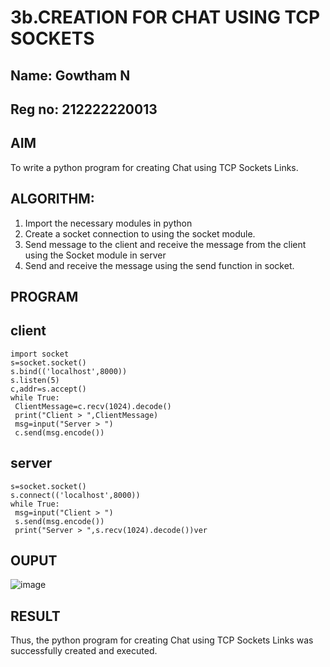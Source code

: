 # 3b.CREATION FOR CHAT USING TCP SOCKETS
## Name: Gowtham N
## Reg no: 212222220013
## AIM
To write a python program for creating Chat using TCP Sockets Links.
## ALGORITHM:
1. Import the necessary modules in python
2. Create a socket connection to using the socket module.
3. Send message to the client and receive the message from the client using the Socket module in
 server
4. Send and receive the message using the send function in socket.
## PROGRAM
## client
```
import socket
s=socket.socket()
s.bind(('localhost',8000))
s.listen(5)
c,addr=s.accept()
while True:
 ClientMessage=c.recv(1024).decode()
 print("Client > ",ClientMessage)
 msg=input("Server > ")
 c.send(msg.encode())
```
## server
```
s=socket.socket()
s.connect(('localhost',8000))
while True:
 msg=input("Client > ")
 s.send(msg.encode())
 print("Server > ",s.recv(1024).decode())ver
```
## OUPUT
![image](https://github.com/user-attachments/assets/266d76ff-f69c-443f-b0a6-7e3dc141ff66)


## RESULT
Thus, the python program for creating Chat using TCP Sockets Links was successfully 
created and executed.
